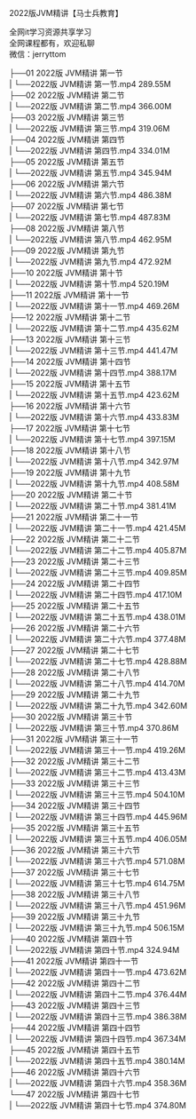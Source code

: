 2022版JVM精讲【马士兵教育】

全网it学习资源共享学习<br>全网课程都有，欢迎私聊<br>微信：jerryttom<br>

├──01 2022版 JVM精讲 第一节<br> | └──2022版 JVM精讲 第一节.mp4 289.55M<br> ├──02 2022版 JVM精讲 第二节<br> | └──2022版 JVM精讲 第二节.mp4 366.00M<br> ├──03 2022版 JVM精讲 第三节<br> | └──2022版 JVM精讲 第三节.mp4 319.06M<br> ├──04 2022版 JVM精讲 第四节<br> | └──2022版 JVM精讲 第四节.mp4 334.01M<br> ├──05 2022版 JVM精讲 第五节<br> | └──2022版 JVM精讲 第五节.mp4 345.94M<br> ├──06 2022版 JVM精讲 第六节<br> | └──2022版 JVM精讲 第六节.mp4 486.38M<br> ├──07 2022版 JVM精讲 第七节<br> | └──2022版 JVM精讲 第七节.mp4 487.83M<br> ├──08 2022版 JVM精讲 第八节<br> | └──2022版 JVM精讲 第八节.mp4 462.95M<br> ├──09 2022版 JVM精讲 第九节<br> | └──2022版 JVM精讲 第九节.mp4 472.92M<br> ├──10 2022版 JVM精讲 第十节<br> | └──2022版 JVM精讲 第十节.mp4 520.19M<br> ├──11 2022版 JVM精讲 第十一节<br> | └──2022版 JVM精讲 第十一节.mp4 469.26M<br> ├──12 2022版 JVM精讲 第十二节<br> | └──2022版 JVM精讲 第十二节.mp4 435.62M<br> ├──13 2022版 JVM精讲 第十三节<br> | └──2022版 JVM精讲 第十三节.mp4 441.47M<br> ├──14 2022版 JVM精讲 第十四节<br> | └──2022版 JVM精讲 第十四节.mp4 388.17M<br> ├──15 2022版 JVM精讲 第十五节<br> | └──2022版 JVM精讲 第十五节.mp4 423.62M<br> ├──16 2022版 JVM精讲 第十六节<br> | └──2022版 JVM精讲 第十六节.mp4 433.83M<br> ├──17 2022版 JVM精讲 第十七节<br> | └──2022版 JVM精讲 第十七节.mp4 397.15M<br> ├──18 2022版 JVM精讲 第十八节<br> | └──2022版 JVM精讲 第十八节.mp4 342.97M<br> ├──19 2022版 JVM精讲 第十九节<br> | └──2022版 JVM精讲 第十九节.mp4 408.58M<br> ├──20 2022版 JVM精讲 第二十节<br> | └──2022版 JVM精讲 第二十节.mp4 381.41M<br> ├──21 2022版 JVM精讲 第二十一节<br> | └──2022版 JVM精讲 第二十一节.mp4 421.45M<br> ├──22 2022版 JVM精讲 第二十二节<br> | └──2022版 JVM精讲 第二十二节.mp4 405.87M<br> ├──23 2022版 JVM精讲 第二十三节<br> | └──2022版 JVM精讲 第二十三节.mp4 409.85M<br> ├──24 2022版 JVM精讲 第二十四节<br> | └──2022版 JVM精讲 第二十四节.mp4 417.10M<br> ├──25 2022版 JVM精讲 第二十五节<br> | └──2022版 JVM精讲 第二十五节.mp4 438.01M<br> ├──26 2022版 JVM精讲 第二十六节<br> | └──2022版 JVM精讲 第二十六节.mp4 377.48M<br> ├──27 2022版 JVM精讲 第二十七节<br> | └──2022版 JVM精讲 第二十七节.mp4 428.88M<br> ├──28 2022版 JVM精讲 第二十八节<br> | └──2022版 JVM精讲 第二十八节.mp4 414.70M<br> ├──29 2022版 JVM精讲 第二十九节<br> | └──2022版 JVM精讲 第二十九节.mp4 342.60M<br> ├──30 2022版 JVM精讲 第三十节<br> | └──2022版 JVM精讲 第三十节.mp4 370.86M<br> ├──31 2022版 JVM精讲 第三十一节<br> | └──2022版 JVM精讲 第三十一节.mp4 419.26M<br> ├──32 2022版 JVM精讲 第三十二节<br> | └──2022版 JVM精讲 第三十二节.mp4 413.43M<br> ├──33 2022版 JVM精讲 第三十三节<br> | └──2022版 JVM精讲 第三十三节.mp4 504.10M<br> ├──34 2022版 JVM精讲 第三十四节<br> | └──2022版 JVM精讲 第三十四节.mp4 445.96M<br> ├──35 2022版 JVM精讲 第三十五节<br> | └──2022版 JVM精讲 第三十五节.mp4 406.05M<br> ├──36 2022版 JVM精讲 第三十六节<br> | └──2022版 JVM精讲 第三十六节.mp4 571.08M<br> ├──37 2022版 JVM精讲 第三十七节<br> | └──2022版 JVM精讲 第三十七节.mp4 614.75M<br> ├──38 2022版 JVM精讲 第三十八节<br> | └──2022版 JVM精讲 第三十八节.mp4 451.96M<br> ├──39 2022版 JVM精讲 第三十九节<br> | └──2022版 JVM精讲 第三十九节.mp4 506.15M<br> ├──40 2022版 JVM精讲 第四十节<br> | └──2022版 JVM精讲 第四十节.mp4 324.94M<br> ├──41 2022版 JVM精讲 第四十一节<br> | └──2022版 JVM精讲 第四十一节.mp4 473.62M<br> ├──42 2022版 JVM精讲 第四十二节<br> | └──2022版 JVM精讲 第四十二节.mp4 376.44M<br> ├──43 2022版 JVM精讲 第四十三节<br> | └──2022版 JVM精讲 第四十三节.mp4 386.38M<br> ├──44 2022版 JVM精讲 第四十四节<br> | └──2022版 JVM精讲 第四十四节.mp4 367.34M<br> ├──45 2022版 JVM精讲 第四十五节<br> | └──2022版 JVM精讲 第四十五节.mp4 380.14M<br> ├──46 2022版 JVM精讲 第四十六节<br> | └──2022版 JVM精讲 第四十六节.mp4 358.36M<br> └──47 2022版 JVM精讲 第四十七节<br> | └──2022版 JVM精讲 第四十七节.mp4 374.80M
